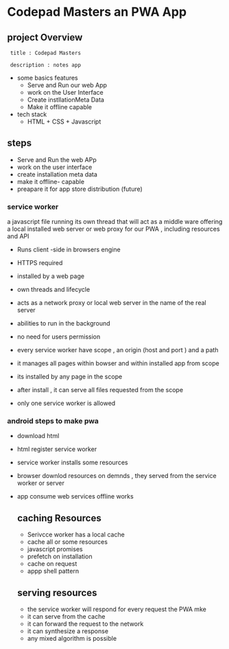 # Codepad Masters an PWA App

## project Overview

     title : Codepad Masters

     description : notes app

- some basics features
  - Serve and Run our web App
  - work on the User Interface
  - Create instllationMeta Data
  - Make it offline capable
- tech stack
  - HTML + CSS + Javascript

## steps

- Serve and Run the web APp
- work on the user interface
- create installation meta data
- make it offline- capable
- preapare it for app store distribution (future)

### service worker

a javascript file running its own thread that will act as a middle ware offering a local installed web server or web proxy for our PWA , including resources and API

- Runs client -side in browsers engine
- HTTPS required
- installed by a web page
- own threads and lifecycle
- acts as a network proxy or local web server in the name of the real server

- abilities to run in the background
- no need for users permission
- every service worker have scope , an origin (host and port ) and a path

- it manages all pages within bowser and within installed app from scope
- its installed by any page in the scope
- after install , it can serve all files requested from the scope
- only one service worker is allowed

### android steps to make pwa

- download html
- html register service worker
- service worker installs some resources
- browser downlod resources on demnds , they served from the service worker or server
- app consume web services
  offline works

  ## caching Resources

  - Serivcce worker has a local cache
  - cache all or some resources
  - javascript promises
  - prefetch on installation
  - cache on request
  - appp shell pattern

  ## serving resources

  - the service worker will respond for every request the PWA mke
  - it can serve from the cache
  - it can forward the request to the network
  - it can synthesize a response
  - any mixed algorithm is possible
